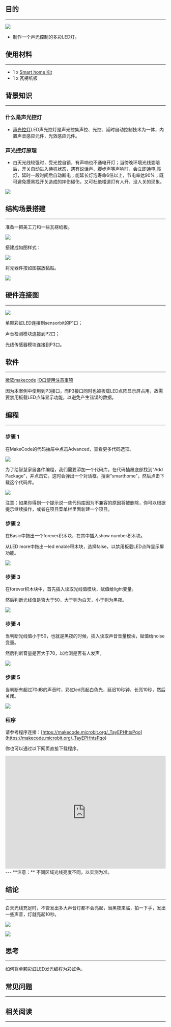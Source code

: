 
## 目的
---
![](https://i.imgur.com/OyHm1YO.jpg)

- 制作一个声光控制的多彩LED灯。

## 使用材料
---

- 1 x [Smart home Kit](https://www.elecfreaks.com/estore)
- 1 x 瓦楞纸板

## 背景知识
---
### 什么是声光控灯
- [声光控灯](https://baike.baidu.com/item/LED%E5%A3%B0%E5%85%89%E6%8E%A7%E7%81%AF/5015693?fr=aladdin)LED声光控灯是声光控集声控、光控、延时自动控制技术为一体，内置声音感应元件，光效感应元件。
### 声光控灯原理
- 白天光线较强时，受光控自锁，有声响也不通电开灯；当傍晚环境光线变暗后，开关自动进入待机状态，遇有说话声、脚步声等声响时，会立即通电,亮灯，延时一段时间后自动断电；能延长灯泡寿命6倍以上，节电率达90%；既可避免摸黑找开关造成的摔伤碰伤，又可杜绝楼道灯有人开、没人关的现象。


![](https://i.imgur.com/ZUlVGdQ.png)

## 结构场景搭建
---
准备一把美工刀和一些瓦楞纸板。

![](https://i.imgur.com/PuJE7uj.jpg)

搭建成如图样式：

![](https://i.imgur.com/Ttp5RK9.jpg)

将元器件按如图摆放黏贴。

![](https://i.imgur.com/7uAAhWi.jpg)


## 硬件连接图
---
![](https://i.imgur.com/j3m26Nl.png)

单颗彩虹LED连接到sensorbit的P1口；

声音检测模块连接到P2口；

光线传感器模块连接到P3口。

## 软件
---
[微软makecode](https://makecode.microbit.org/#)
[IO口使用注意事项](https://www.elecfreaks.com/learn-cn/Edge_Connector_Data_Sheet/)

因为本案例中使用到P3接口，而P3接口同时也被板载LED点阵显示屏占用，故需要禁用板载LED点阵显示功能，以避免产生错误的数据。

## 编程
---
### 步骤 1
在MakeCode的代码抽屉中点击Advanced，查看更多代码选项。

![](https://i.imgur.com/2qCyzQ7.png)

为了给智慧家居套件编程，我们需要添加一个代码库。在代码抽屉底部找到“Add Package”，并点击它。这时会弹出一个对话框。搜索“smarthome"，然后点击下载这个代码库。

![](https://i.imgur.com/QR2s7LD.png)

注意：如果你得到一个提示说一些代码库因为不兼容的原因将被删除，你可以根据提示继续操作，或者在项目菜单栏里面新建一个项目。

### 步骤 2

在Basic中拖出一个forever积木块，在其中插入show number积木块。

从LED more中拖出一led enable积木块，选择false，以禁用板载LED点阵显示屏功能。

![](https://i.imgur.com/eU2HDxn.png)

### 步骤 3

在forever积木块中，首先插入读取光线值模块，赋值给light变量。

然后判断光线值是否大于50，大于则为白天，小于则为黑夜。

![](https://i.imgur.com/LNSfyGV.png)

### 步骤 4

当判断光线值小于50，也就是黑夜的时候，插入读取声音音量模块，赋值给noise变量。

然后判断音量是否大于70，以检测是否有人发声。

![](https://i.imgur.com/gWFFMiV.png)

### 步骤 5

当判断有超过70dB的声音时，彩虹led亮起白色光，延迟10秒钟，长亮10秒，然后关闭。

![](https://i.imgur.com/McicDIj.png)

### 程序

请参考程序连接：[https://makecode.microbit.org/_TayEPHhtsPqo](https://makecode.microbit.org/_TayEPHhtsPqo)

你也可以通过以下网页直接下载程序。

<div style="position:relative;height:0;padding-bottom:70%;overflow:hidden;"><iframe style="position:absolute;top:0;left:0;width:100%;height:100%;" src="https://makecode.microbit.org/#pub:_TayEPHhtsPqo" frameborder="0" sandbox="allow-popups allow-forms allow-scripts allow-same-origin"></iframe></div>  
---
**注意：** 不同区域光线亮度不同，以实测为准。

## 结论
---
白天光线充足时，不管发出多大声音灯都不会亮起，当黑夜来临，拍一下手，发出一些声音，灯就亮起10秒。

![](https://i.imgur.com/31mzhfy.jpg)

![](https://i.imgur.com/ymeyq3M.jpg)

## 思考
---
如何将单颗彩虹LED发光编程为彩虹色。

## 常见问题
---


## 相关阅读  
---

